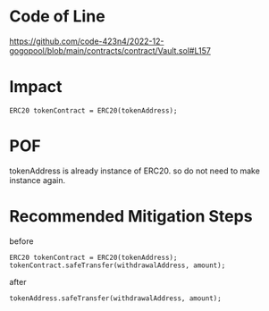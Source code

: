 # Code of Line

https://github.com/code-423n4/2022-12-gogopool/blob/main/contracts/contract/Vault.sol#L157

# Impact

```ERC20 tokenContract = ERC20(tokenAddress);```

# POF

tokenAddress is already instance of ERC20. so do not need to make instance again.

# Recommended Mitigation Steps

before

```solidity
ERC20 tokenContract = ERC20(tokenAddress);
tokenContract.safeTransfer(withdrawalAddress, amount);
```

after

```solidity
tokenAddress.safeTransfer(withdrawalAddress, amount);
```